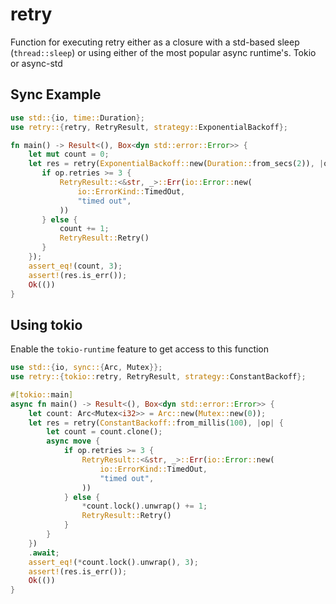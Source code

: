 # retry

Function for executing retry either as a closure with a std-based sleep (`thread::sleep`) or
using either of the most popular async runtime's. Tokio or async-std

## Sync Example

```rust
use std::{io, time::Duration};
use retry::{retry, RetryResult, strategy::ExponentialBackoff};

fn main() -> Result<(), Box<dyn std::error::Error>> {
    let mut count = 0;
    let res = retry(ExponentialBackoff::new(Duration::from_secs(2)), |op| {
       if op.retries >= 3 {
           RetryResult::<&str, _>::Err(io::Error::new(
               io::ErrorKind::TimedOut,
               "timed out",
           ))
       } else {
           count += 1;
           RetryResult::Retry()
       }
    });
    assert_eq!(count, 3);
    assert!(res.is_err());
    Ok(())
}
```

## Using tokio

Enable the `tokio-runtime` feature to get access to this function

```rust
use std::{io, sync::{Arc, Mutex}};
use retry::{tokio::retry, RetryResult, strategy::ConstantBackoff};

#[tokio::main]
async fn main() -> Result<(), Box<dyn std::error::Error>> {
    let count: Arc<Mutex<i32>> = Arc::new(Mutex::new(0));
    let res = retry(ConstantBackoff::from_millis(100), |op| {
        let count = count.clone();
        async move {
            if op.retries >= 3 {
                RetryResult::<&str, _>::Err(io::Error::new(
                    io::ErrorKind::TimedOut,
                    "timed out",
                ))
            } else {
                *count.lock().unwrap() += 1;
                RetryResult::Retry()
            }
        }
    })
    .await;
    assert_eq!(*count.lock().unwrap(), 3);
    assert!(res.is_err());
    Ok(())
}
```
